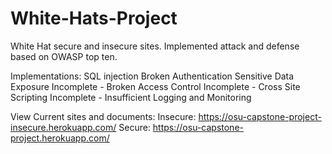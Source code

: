 # White-Hats-Project
White Hat secure and insecure sites. Implemented attack and defense based on OWASP top ten.

Implementations:
SQL injection
Broken Authentication
Sensitive Data Exposure
Incomplete - Broken Access Control
Incomplete - Cross Site Scripting
Incomplete - Insufficient Logging and Monitoring

View Current sites and documents:
Insecure: https://osu-capstone-project-insecure.herokuapp.com/
Secure: https://osu-capstone-project.herokuapp.com/
